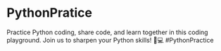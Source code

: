 # PythonPratice
Practice Python coding, share code, and learn together in this coding playground. Join us to sharpen your Python skills! 🐍💻 #PythonPractice
